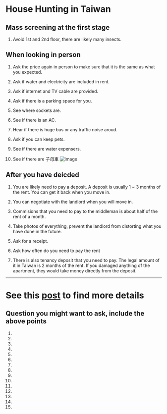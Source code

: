 # House Hunting in Taiwan

## Mass screening at the first stage

 1. Avoid 1st and 2nd floor, there are likely many insects.


## When looking in person

 1. Ask the price again in person to make sure that it is the same as what you expected.

 2. Ask if water and electricity are included in rent.

 3. Ask if internet and TV cable are provided.

 4. Ask if there is a parking space for you.

 5. See where sockets are.

 6. See if there is an AC.

 7. Hear if there is huge bus or any traffic noise aroud.

 8. Ask if you can keep pets.

 9. See if there are water expensers.

 10. See if there are 子母車
![image](https://img.ltn.com.tw/Upload/news/600/2015/03/16/phpCQhe7K.jpg)


## After you have deicded

 1. You are likely need to pay a deposit. A deposit is usually 1 ~ 3 months of the rent. You can get it back when you move in.

 2. You can negotiate with the landlord when you will move in. 

 3. Commisions that you need to pay to the middleman is about half of the rent of a month.

 4. Take photos of everything, prevent the landlord from distorting what you have done in the future.

 5. Ask for a receipt.

 6. Ask how often do you need to pay the rent

 7. There is also tenancy deposit that you need to pay. The legal amount of it in Taiwan is 2 months of the rent. If you damaged anything of the apartment, they would take money directly from the deposit.

---
# See this [post](https://www.dcard.tw/f/house/p/228674115?cid=2AD1672C-0E02-449A-955D-DA5412171AA7) to find more details



## Question you might want to ask, include the above points

 1.

 1.

 1.

 1.

 1.

 1.

 1.

 1.

 1.

 1.

 1.

 1.

 1.

 1.

 1.

